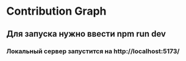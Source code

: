 # Contribution Graph

## Для запуска нужно ввести npm run dev

### Локальный сервер запустится на http://localhost:5173/